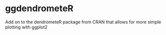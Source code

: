 # ggdendrometeR
Add on to the dendrometeR package from CRAN that allows for more simple plotting with ggplot2
